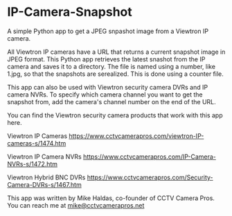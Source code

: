 # IP-Camera-Snapshot
A simple Python app to get a JPEG snpashot image from a Viewtron IP camera.

All Viewtron IP cameras have a URL that returns a current snapshot image in JPEG format.
This Python app retrieves the latest snashot from the IP camera and saves it to a directory.
The file is named using a number, like 1.jpg, so that the snapshots are serealized. 
This is done using a counter file.

This app can also be used with Viewtron security camera DVRs and IP camera NVRs.
To specify which camera channel you want to get the snapshot from, add the camera's channel
number on the end of the URL.

You can find the Viewtron security camera products that work with this app here.

Viewtron IP Cameras
https://www.cctvcamerapros.com/viewtron-IP-cameras-s/1474.htm

Viewtron IP Camera NVRs
https://www.cctvcamerapros.com/IP-Camera-NVRs-s/1472.htm

Viewtron Hybrid BNC DVRs
https://www.cctvcamerapros.com/Security-Camera-DVRs-s/1467.htm

This app was written by Mike Haldas, co-founder of CCTV Camera Pros.
You can reach me at mike@cctvcamerapros.net
